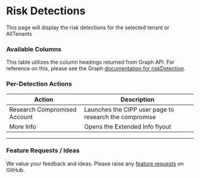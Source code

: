 # Risk Detections

This page will display the risk detections for the selected tenant or AllTenants

### Available Columns

This table utilizes the column headings returned from Graph API. For reference on this, please see the Graph [documentation for riskDetection](https://learn.microsoft.com/en-us/graph/api/resources/riskdetection?view=graph-rest-beta).

### Per-Detection Actions

| Action                       | Description                                            |
| ---------------------------- | ------------------------------------------------------ |
| Research Compromised Account | Launches the CIPP user page to research the compromise |
| More Info                    | Opens the Extended Info flyout                         |

***

### Feature Requests / Ideas

We value your feedback and ideas. Please raise any [feature requests](https://github.com/KelvinTegelaar/CIPP/issues/new?assignees=\&labels=enhancement%2Cno-priority\&projects=\&template=feature.yml\&title=%5BFeature+Request%5D%3A+) on GitHub.
